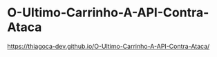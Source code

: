 # O-Ultimo-Carrinho-A-API-Contra-Ataca
https://thiagoca-dev.github.io/O-Ultimo-Carrinho-A-API-Contra-Ataca/
